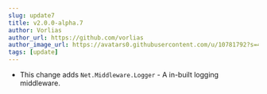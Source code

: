 ```yaml
---
slug: update7
title: v2.0.0-alpha.7
author: Vorlias
author_url: https://github.com/vorlias
author_image_url: https://avatars0.githubusercontent.com/u/10781792?s=400&v=4
tags: [update]
---
```


- This change adds `Net.Middleware.Logger` - A in-built logging middleware.